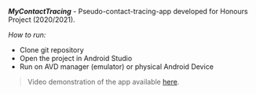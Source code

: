 <i><b>MyContactTracing</b></i> - Pseudo-contact-tracing-app developed for Honours Project (2020/2021).

<i>How to run:</i>
- Clone git repository
- Open the project in Android Studio
- Run on AVD manager (emulator) or physical Android Device


> Video demonstration of the app available <a href="https://drive.google.com/file/d/1gYtIlf1yNJv-POo5aT_KiLUy68J1_oj2/view?usp=sharing">here</a>.
